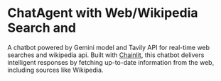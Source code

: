 # ChatAgent with Web/Wikipedia Search and 

A chatbot powered by Gemini model and Tavily API for real-time web searches and wikipedia api. Built with [Chainlit](https://github.com/Chainlit/chainlit), this chatbot delivers intelligent responses by fetching up-to-date information from the web, including sources like Wikipedia.
